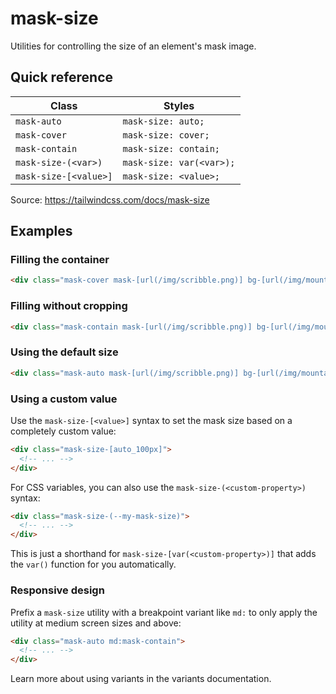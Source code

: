# mask-size

Utilities for controlling the size of an element's mask image.

## Quick reference

| Class               | Styles                |
|---------------------|-----------------------|
| `mask-auto`         | `mask-size: auto;`    |
| `mask-cover`        | `mask-size: cover;`   |
| `mask-contain`      | `mask-size: contain;` |
| `mask-size-(<var>)` | `mask-size: var(<var>);` |
| `mask-size-[<value>]` | `mask-size: <value>;` |

Source: https://tailwindcss.com/docs/mask-size

## Examples

### Filling the container

```html
<div class="mask-cover mask-[url(/img/scribble.png)] bg-[url(/img/mountains.jpg)] ..."></div>
```

### Filling without cropping

```html
<div class="mask-contain mask-[url(/img/scribble.png)] bg-[url(/img/mountains.jpg)] ..."></div>
```

### Using the default size

```html
<div class="mask-auto mask-[url(/img/scribble.png)] bg-[url(/img/mountains.jpg)] ..."></div>
```

### Using a custom value

Use the `mask-size-[<value>]` syntax to set the mask size based on a completely custom value:

```html
<div class="mask-size-[auto_100px]">
  <!-- ... -->
</div>
```

For CSS variables, you can also use the `mask-size-(<custom-property>)` syntax:

```html
<div class="mask-size-(--my-mask-size)">
  <!-- ... -->
</div>
```

This is just a shorthand for `mask-size-[var(<custom-property>)]` that adds the `var()` function for you automatically.

### Responsive design

Prefix a `mask-size` utility with a breakpoint variant like `md:` to only apply the utility at medium screen sizes and above:

```html
<div class="mask-auto md:mask-contain">
  <!-- ... -->
</div>
```

Learn more about using variants in the variants documentation.

